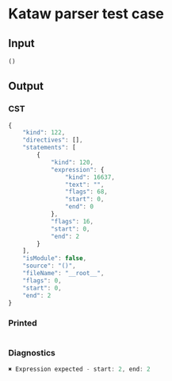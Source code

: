 # Kataw parser test case

## Input

`````js
()
`````

## Output

### CST

```javascript
{
    "kind": 122,
    "directives": [],
    "statements": [
        {
            "kind": 120,
            "expression": {
                "kind": 16637,
                "text": "",
                "flags": 68,
                "start": 0,
                "end": 0
            },
            "flags": 16,
            "start": 0,
            "end": 2
        }
    ],
    "isModule": false,
    "source": "()",
    "fileName": "__root__",
    "flags": 0,
    "start": 0,
    "end": 2
}
```

### Printed

```javascript

```

### Diagnostics

```javascript
✖ Expression expected - start: 2, end: 2

```

